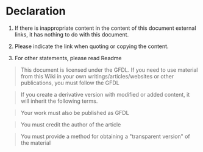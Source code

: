 # Declaration

1. If there is inappropriate content in the content of this document external links, it has nothing to do with this document.

2. Please indicate the link when quoting or copying the content.

3. For other statements, please read Readme

>This document is licensed under the GFDL.
>If you need to use material from this Wiki in your own writings/articles/websites or other publications, you must follow the GFDL

>If you create a derivative version with modified or added content, it will inherit the following terms.

>Your work must also be published as GFDL

>You must credit the author of the article

>You must provide a method for obtaining a "transparent version" of the material

